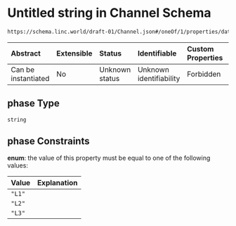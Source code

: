 # Untitled string in Channel Schema

```txt
https://schema.linc.world/draft-01/Channel.json#/oneOf/1/properties/data/properties/phase
```



| Abstract            | Extensible | Status         | Identifiable            | Custom Properties | Additional Properties | Access Restrictions | Defined In                                           |
| :------------------ | :--------- | :------------- | :---------------------- | :---------------- | :-------------------- | :------------------ | :--------------------------------------------------- |
| Can be instantiated | No         | Unknown status | Unknown identifiability | Forbidden         | Allowed               | none                | [Channel.json*](Channel.json "open original schema") |

## phase Type

`string`

## phase Constraints

**enum**: the value of this property must be equal to one of the following values:

| Value  | Explanation |
| :----- | :---------- |
| `"L1"` |             |
| `"L2"` |             |
| `"L3"` |             |
